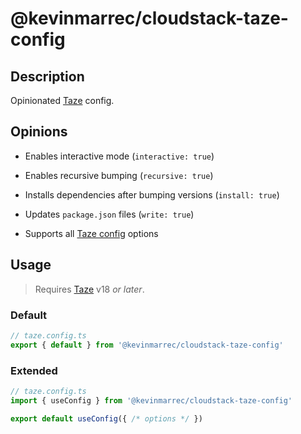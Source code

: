 # @kevinmarrec/cloudstack-taze-config

## Description

Opinionated [Taze](https://github.com/antfu-collective/taze) config.

## Opinions

- Enables interactive mode (`interactive: true`)

- Enables recursive bumping (`recursive: true`)

- Installs dependencies after bumping versions (`install: true`)

- Updates `package.json` files (`write: true`)

- Supports all [Taze config](https://github.com/antfu-collective/taze?tab=readme-ov-file#config-file) options

## Usage

> Requires [Taze](https://github.com/antfu-collective/taze) v18 _or later_.

### Default

```ts
// taze.config.ts
export { default } from '@kevinmarrec/cloudstack-taze-config'
```

### Extended

```ts
// taze.config.ts
import { useConfig } from '@kevinmarrec/cloudstack-taze-config'

export default useConfig({ /* options */ })
```

